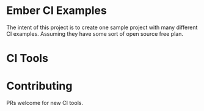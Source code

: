 # Ember CI Examples

The intent of this project is to create one sample project with many different CI examples.
Assuming they have some sort of open source free plan.

# CI Tools


# Contributing
PRs welcome for new CI tools.
